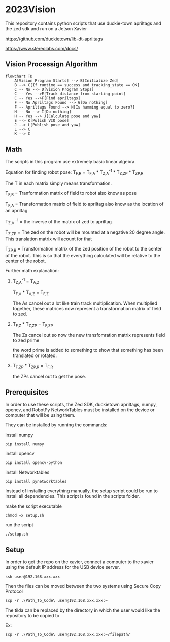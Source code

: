 # 2023Vision
This repository contains python scripts that use duckie-town apriltags and the zed sdk and run on a Jetson Xavier

https://github.com/duckietown/lib-dt-apriltags

https://www.stereolabs.com/docs/

## Vision Processign Algorithm
```mermaid
flowchart TD
    A[Vision Program Starts] --> B[Initialize Zed]
    B --> C[If runtime == success and tracking_state == OK]
    C -- No --> D[Vision Program Stops]
    C -- Yes -->E[Track distance from starting point]
    C -- Yes -->F[Find apriltags]
    F -- No Apriltags Found --> G[Do nothing]
    F -- Apriltags Found --> H[Is hamming equal to zero?]
    H -- No --> I[Do nothing]
    H -- Yes --> J[Calculate pose and yaw]
    E --> K[Pulish VIO pose]
    J --> L[Publish pose and yaw]
    L --> C
    K --> C
```
## Math
The scripts in this program use extremely basic linear algebra.

Equation for finding robot pose:
T<sub>F,R</sub> = T<sub>F,A</sub> * T<sub>Z,A</sub><sup>-1</sup> * T<sub>Z,ZP</sub> * T<sub>ZP,R</sub>

The T in each matrix simply means transformation.

T<sub>F,R</sub> = Tranformation matrix of field to robot also know as pose

T<sub>F,A</sub> = Transformation matrix of field to apriltag also know as the location of an apriltag

T<sub>Z,A </sub><sup>-1</sup> = the inverse of the matrix of zed to apriltag

T<sub>Z,ZP</sub> = The zed on the robot will be mounted at a negative 20 degree angle. This translation matrix will acount for that

T<sub>ZP,R</sub> = Transformation matrix of the zed position of the robot to the center of the robot. This is so that the everything calculated will be relative to the center of the robot.

Further math explanation:
1. T<sub>Z,A</sub><sup>-1</sup> = T<sub>A,Z</sub>

   T<sub>F,A</sub> * T<sub>A,Z</sub> = T<sub>F,Z</sub>

   The As cancel out a lot like train track multiplication. When multiplied together, these matrices now represent a transformation matrix of field to zed.

2. T<sub>F,Z</sub> * T<sub>Z,ZP</sub> = T<sub>F,ZP</sub>

   The Zs cancel out so now the new transfomration matrix represents field to zed prime

   the word prime is added to something to show that something has been translated or rotated.

3. T<sub>F,ZP</sub> * T<sub>ZP,R</sub> = T<sub>F,R</sub>

   the ZPs cancel out to get the pose.

## Prerequisites
In order to use these scripts, the Zed SDK, duckietown apriltags, numpy, opencv, and RobotPy NetworkTables must be installed on the device or computer that will be using them.

They can be installed by running the commands:

install numpy
```
pip install numpy
```

install opencv
```
pip install opencv-python
```

install Networktables
```
pip install pynetworktables
```

Instead of installing everything manually, the setup script could be run to install all dependencies. This script is found in the scripts folder.

make the script executable
```
chmod +x setup.sh
```

run the script
```
./setup.sh
```
## Setup
In order to get the repo on the xavier, connect a computer to the xavier using the default IP address for the USB device 
server.
```
ssh user@192.168.xxx.xxx
```
Then the files can be moved between the two systems using Secure Copy Protocol
```
scp -r .\Path_To_Code\ user@192.168.xxx.xxx:~
```
The tilda can be replaced by the directory in which the user would like the repository to be copied to

Ex:
```
scp -r .\Path_To_Code\ user@192.168.xxx.xxx:~/filepath/
```



